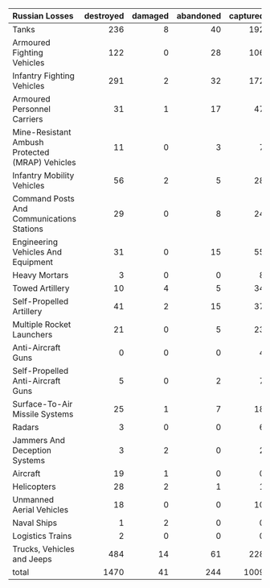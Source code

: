 | Russian Losses                                   |   destroyed |   damaged |   abandoned |   captured |   total |
|:-------------------------------------------------|------------:|----------:|------------:|-----------:|--------:|
| Tanks                                            |         236 |         8 |          40 |        192 |     476 |
| Armoured Fighting Vehicles                       |         122 |         0 |          28 |        106 |     256 |
| Infantry Fighting Vehicles                       |         291 |         2 |          32 |        172 |     497 |
| Armoured Personnel Carriers                      |          31 |         1 |          17 |         47 |      96 |
| Mine-Resistant Ambush Protected  (MRAP) Vehicles |          11 |         0 |           3 |          7 |      21 |
| Infantry Mobility Vehicles                       |          56 |         2 |           5 |         28 |      91 |
| Command Posts And Communications Stations        |          29 |         0 |           8 |         24 |      61 |
| Engineering Vehicles And Equipment               |          31 |         0 |          15 |         55 |     101 |
| Heavy Mortars                                    |           3 |         0 |           0 |          8 |      11 |
| Towed Artillery                                  |          10 |         4 |           5 |         34 |      53 |
| Self-Propelled Artillery                         |          41 |         2 |          15 |         37 |      95 |
| Multiple Rocket Launchers                        |          21 |         0 |           5 |         23 |      49 |
| Anti-Aircraft Guns                               |           0 |         0 |           0 |          4 |       4 |
| Self-Propelled Anti-Aircraft Guns                |           5 |         0 |           2 |          7 |      14 |
| Surface-To-Air Missile Systems                   |          25 |         1 |           7 |         18 |      51 |
| Radars                                           |           3 |         0 |           0 |          6 |       9 |
| Jammers And Deception Systems                    |           3 |         2 |           0 |          2 |       7 |
| Aircraft                                         |          19 |         1 |           0 |          0 |      20 |
| Helicopters                                      |          28 |         2 |           1 |          1 |      32 |
| Unmanned Aerial Vehicles                         |          18 |         0 |           0 |         10 |      28 |
| Naval Ships                                      |           1 |         2 |           0 |          0 |       3 |
| Logistics Trains                                 |           2 |         0 |           0 |          0 |       2 |
| Trucks, Vehicles and Jeeps                       |         484 |        14 |          61 |        228 |     787 |
| total                                            |        1470 |        41 |         244 |       1009 |    2764 |